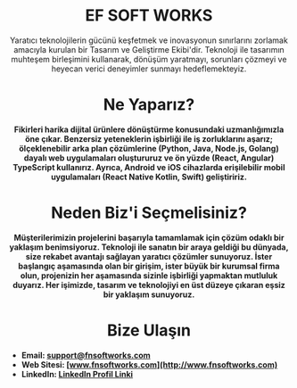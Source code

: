 <h1 align="center">
EF SOFT WORKS
</h1>
<p align="center">Yaratıcı teknolojilerin gücünü keşfetmek ve inovasyonun sınırlarını zorlamak amacıyla kurulan bir Tasarım ve Geliştirme Ekibi'dir. Teknoloji ile tasarımın muhteşem birleşimini kullanarak, dönüşüm yaratmayı, sorunları çözmeyi ve heyecan verici deneyimler sunmayı hedeflemekteyiz.</p>
<h1 align="center">Ne Yaparız?</h1>
<p align="center"><b>Fikirleri harika dijital ürünlere dönüştürme konusundaki uzmanlığımızla öne çıkar. Benzersiz yeteneklerin işbirliği ile iş zorluklarını aşarız; ölçeklenebilir arka plan çözümlerine (Python, Java, Node.js, Golang) dayalı web uygulamaları oluştururuz ve ön yüzde (React, Angular) TypeScript kullanırız. Ayrıca, Android ve iOS cihazlarda erişilebilir mobil uygulamaları (React Native Kotlin, Swift) geliştiririz.
</p>
<h1 align="center">Neden Biz'i Seçmelisiniz?</h1>
<p align="center">Müşterilerimizin projelerini başarıyla tamamlamak için çözüm odaklı bir yaklaşım benimsiyoruz. Teknoloji ile sanatın bir araya geldiği bu dünyada, size rekabet avantajı sağlayan yaratıcı çözümler sunuyoruz.
İster başlangıç aşamasında olan bir girişim, ister büyük bir kurumsal firma olun, projenizin her aşamasında sizinle işbirliği yapmaktan mutluluk duyarız. Her işimizde, tasarım ve teknolojiyi en üst düzeye çıkaran eşsiz bir yaklaşım sunuyoruz.</p>

<h1 align="center">Bize Ulaşın</h1>

- Email: [support@fnsoftworks.com](mailto:support@fnsoftworks.com)
- Web Sitesi: [www.fnsoftworks.com](http://www.fnsoftworks.com)
- LinkedIn: [LinkedIn Profil Linki](https://www.linkedin.com/company/fnsoftworks/)


